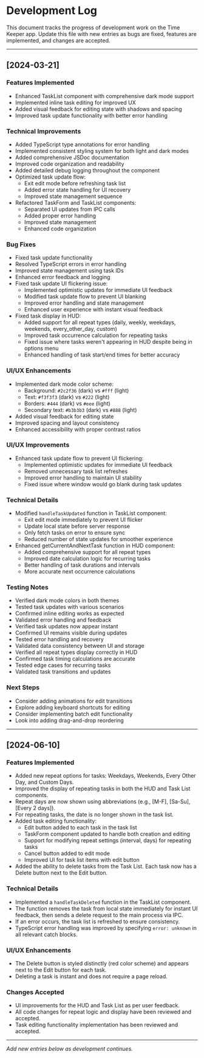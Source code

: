 # Development Log

This document tracks the progress of development work on the Time Keeper app. Update this file with new entries as bugs are fixed, features are implemented, and changes are accepted.

---

## [2024-03-21]

### Features Implemented
- Enhanced TaskList component with comprehensive dark mode support
- Implemented inline task editing for improved UX
- Added visual feedback for editing state with shadows and spacing
- Improved task update functionality with better error handling

### Technical Improvements
- Added TypeScript type annotations for error handling
- Implemented consistent styling system for both light and dark modes
- Added comprehensive JSDoc documentation
- Improved code organization and readability
- Added detailed debug logging throughout the component
- Optimized task update flow:
  - Exit edit mode before refreshing task list
  - Added error state handling for UI recovery
  - Improved state management sequence
- Refactored TaskForm and TaskList components:
  - Separated UI updates from IPC calls
  - Added proper error handling
  - Improved state management
  - Enhanced code organization

### Bug Fixes
- Fixed task update functionality
- Resolved TypeScript errors in error handling
- Improved state management using task IDs
- Enhanced error feedback and logging
- Fixed task update UI flickering issue:
  - Implemented optimistic updates for immediate UI feedback
  - Modified task update flow to prevent UI blanking
  - Improved error handling and state management
  - Enhanced user experience with instant visual feedback
- Fixed task display in HUD:
  - Added support for all repeat types (daily, weekly, weekdays, weekends, every_other_day, custom)
  - Improved task occurrence calculation for repeating tasks
  - Fixed issue where tasks weren't appearing in HUD despite being in options menu
  - Enhanced handling of task start/end times for better accuracy

### UI/UX Enhancements
- Implemented dark mode color scheme:
  - Background: `#2c2f36` (dark) vs `#fff` (light)
  - Text: `#f3f3f3` (dark) vs `#222` (light)
  - Borders: `#444` (dark) vs `#eee` (light)
  - Secondary text: `#b3b3b3` (dark) vs `#888` (light)
- Added visual feedback for editing state
- Improved spacing and layout consistency
- Enhanced accessibility with proper contrast ratios

### UI/UX Improvements
- Enhanced task update flow to prevent UI flickering:
  - Implemented optimistic updates for immediate UI feedback
  - Removed unnecessary task list refreshes
  - Improved error handling to maintain UI stability
  - Fixed issue where window would go blank during task updates

### Technical Details
- Modified `handleTaskUpdated` function in TaskList component:
  - Exit edit mode immediately to prevent UI flicker
  - Update local state before server response
  - Only fetch tasks on error to ensure sync
  - Reduced number of state updates for smoother experience
- Enhanced getCurrentAndNextTask function in HUD component:
  - Added comprehensive support for all repeat types
  - Improved date calculation logic for recurring tasks
  - Better handling of task durations and intervals
  - More accurate next occurrence calculations

### Testing Notes
- Verified dark mode colors in both themes
- Tested task updates with various scenarios
- Confirmed inline editing works as expected
- Validated error handling and feedback
- Verified task updates now appear instant
- Confirmed UI remains visible during updates
- Tested error handling and recovery
- Validated data consistency between UI and storage
- Verified all repeat types display correctly in HUD
- Confirmed task timing calculations are accurate
- Tested edge cases for recurring tasks
- Validated task transitions and updates

### Next Steps
- Consider adding animations for edit transitions
- Explore adding keyboard shortcuts for editing
- Consider implementing batch edit functionality
- Look into adding drag-and-drop reordering

---

## [2024-06-10]

### Features Implemented
- Added new repeat options for tasks: Weekdays, Weekends, Every Other Day, and Custom Days.
- Improved the display of repeating tasks in both the HUD and Task List components.
- Repeat days are now shown using abbreviations (e.g., [M-F], [Sa-Su], [Every 2 days]).
- For repeating tasks, the date is no longer shown in the task list.
- Added task editing functionality:
  - Edit button added to each task in the task list
  - TaskForm component updated to handle both creation and editing
  - Support for modifying repeat settings (interval, days) for repeating tasks
  - Cancel button added to edit mode
  - Improved UI for task list items with edit button
- Added the ability to delete tasks from the Task List. Each task now has a Delete button next to the Edit button.

### Technical Details
- Implemented a `handleTaskDeleted` function in the TaskList component.
- The function removes the task from local state immediately for instant UI feedback, then sends a delete request to the main process via IPC.
- If an error occurs, the task list is refreshed to ensure consistency.
- TypeScript error handling was improved by specifying `error: unknown` in all relevant catch blocks.

### UI/UX Enhancements
- The Delete button is styled distinctly (red color scheme) and appears next to the Edit button for each task.
- Deleting a task is instant and does not require a page reload.

### Changes Accepted
- UI improvements for the HUD and Task List as per user feedback.
- All code changes for repeat logic and display have been reviewed and accepted.
- Task editing functionality implementation has been reviewed and accepted.

---

_Add new entries below as development continues._ 